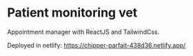 # Patient monitoring vet

Appointment manager with ReactJS and TailwindCss.

Deployed in netlify: https://chipper-parfait-438d36.netlify.app/
